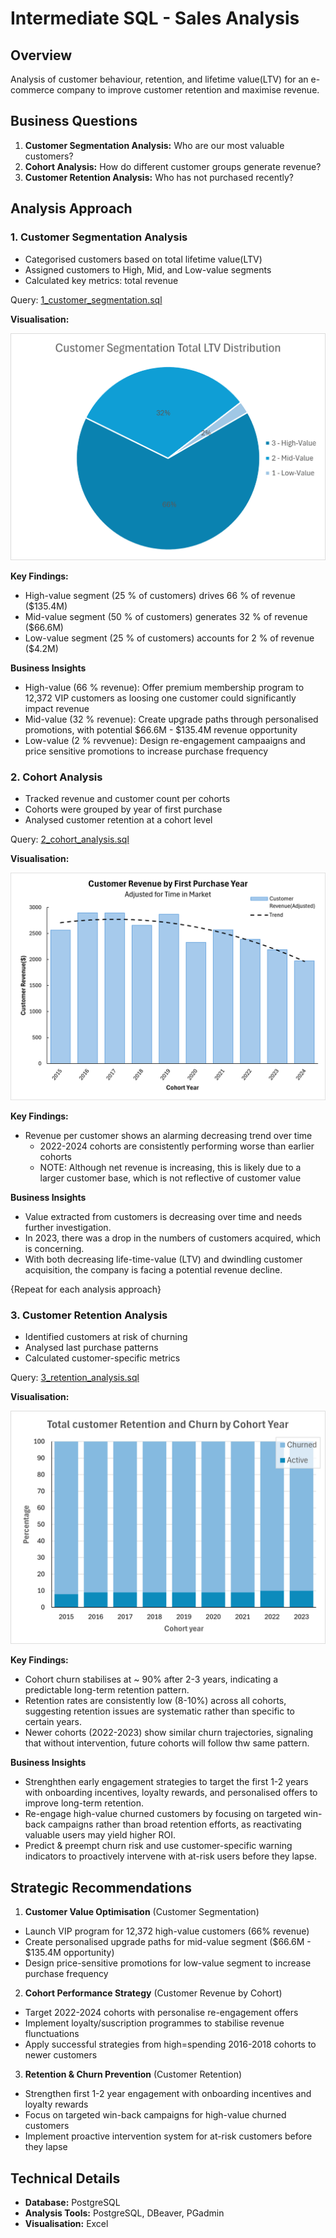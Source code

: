 # Intermediate SQL - Sales Analysis
## Overview
Analysis of customer behaviour, retention, and lifetime value(LTV) for an e-commerce company to improve customer retention and maximise revenue.

## Business Questions
1. **Customer Segmentation Analysis:** Who are our most valuable customers?
2. **Cohort Analysis:** How do different customer groups generate revenue?
3. **Customer Retention Analysis:** Who has not purchased recently?

## Analysis Approach

### 1. Customer Segmentation Analysis
- Categorised customers based on total lifetime value(LTV)
- Assigned customers to High, Mid, and Low-value segments
- Calculated key metrics: total revenue

Query: [1_customer_segmentation.sql](/Scripts/1_customer_segmentation.sql)

**Visualisation:**

![customer segmentation](/Images/1_customer_segmentation.png)

**Key Findings:**
- High-value segment (25 % of customers) drives 66 % of revenue ($135.4M)
- Mid-value segment (50 % of customers) generates 32 % of revenue ($66.6M)
- Low-value segment (25 % of customers) accounts for 2 % of revenue ($4.2M)

**Business Insights**
- High-value (66 % revenue): Offer premium membership program to 12,372 VIP customers as loosing one customer could significantly impact revenue
- Mid-value (32 % revenue): Create upgrade paths through personalised promotions, with potential $66.6M - $135.4M revenue opportunity
- Low-value (2 % revvenue): Design re-engagement campaaigns and price sensitive promotions to increase purchase frequency


### 2. Cohort Analysis
- Tracked revenue and customer count per cohorts
- Cohorts were grouped by year of first purchase
- Analysed customer retention at a cohort level

Query: [2_cohort_analysis.sql](/Scripts/2_cohort_analysis.sql)


**Visualisation:**

![Cohort Analysis](/Images/2_cohort_analysis.png)

**Key Findings:**
- Revenue per customer shows an alarming decreasing trend over time
    - 2022-2024 cohorts are consistently performing worse than earlier cohorts
    - NOTE: Although net revenue is increasing, this is likely due to a larger customer base, which is not reflective of customer value

**Business Insights**
- Value extracted from customers is decreasing over time and needs further investigation.
- In 2023, there was a drop in the numbers of customers acquired, which is concerning.
- With both decreasing life-time-value (LTV) and dwindling customer acquisition, the company is facing a potential revenue decline.

{Repeat for each analysis approach}

### 3. Customer Retention Analysis
- Identified customers at risk of churning
- Analysed last purchase patterns
- Calculated customer-specific metrics

Query: [3_retention_analysis.sql](/Scripts/3_retention_analysis.sql)


**Visualisation:**

![Retention Analysis](/Images/3_retention_analysis.png)

**Key Findings:**
- Cohort churn stabilises at ~ 90% after 2-3 years, indicating a predictable long-term retention pattern.
- Retention rates are consistently low (8-10%) across all cohorts, suggesting retention issues are systematic rather than specific to certain years.
- Newer cohorts (2022-2023) show similar churn trajectories, signaling that without intervention, future cohorts will follow thw same pattern.
    

**Business Insights**
- Strenghthen early engagement strategies to target the first 1-2 years with onboarding incentives, loyalty rewards, and personalised offers to improve long-term retention.
- Re-engage high-value churned customers by focusing on targeted win-back campaigns rather than broad retention efforts, as reactivating valuable users may yield higher ROI.
- Predict & preempt churn risk and use customer-specific warning indicators to proactively intervene with at-risk users before they lapse.

## Strategic Recommendations

1. **Customer Value Optimisation** (Customer Segmentation)
- Launch VIP program for 12,372 high-value customers (66% revenue)
- Create personalised upgrade paths for mid-value segment ($66.6M - $135.4M opportunity)
- Design price-sensitive promotions for low-value segment to increase purchase frequency

2. **Cohort Performance Strategy** (Customer Revenue by Cohort)
- Target 2022-2024 cohorts with personalise re-engagement offers
- Implement loyalty/suscription programmes to stabilise revenue flunctuations
- Apply successful strategies from high=spending 2016-2018 cohorts to newer customers

3. **Retention & Churn Prevention** (Customer Retention)
- Strengthen first 1-2 year engagement with onboarding incentives and loyalty rewards
- Focus on targeted win-back campaigns for high-value churned customers
- Implement proactive intervention system for at-risk customers before they lapse 

## Technical Details
- **Database:** PostgreSQL
- **Analysis Tools:** PostgreSQL, DBeaver, PGadmin
- **Visualisation:** Excel

